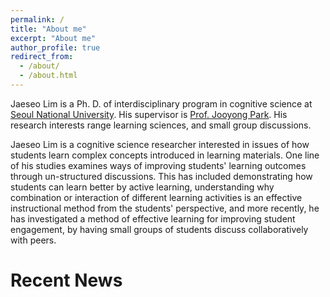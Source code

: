 ```yaml
---
permalink: /
title: "About me"
excerpt: "About me"
author_profile: true
redirect_from: 
  - /about/
  - /about.html
---
```


Jaeseo Lim is a Ph. D. of interdisciplinary program in cognitive science at [Seoul National University](http://en.snu.ac.kr). His supervisor is [Prof. Jooyong Park](http://psych.snu.ac.kr/en/professor/park-joo-yong). His research interests range learning sciences, and small group discussions.<br>

Jaeseo Lim is a cognitive science researcher interested in issues of how students learn complex concepts introduced in learning materials. One line of his studies examines ways of improving students' learning outcomes through un-structured discussions. This has included demonstrating how students can learn better by active learning, understanding why combination or interaction of different learning activities is an effective instructional method from the students' perspective, and more recently, he has investigated a method of effective learning for improving student engagement, by having small groups of students discuss collaboratively with peers.


# Recent News
<!-- * [February 28, 2019] A paper titled "Dual Attention Networks for Visual Reference Resolution in Visual Dialog" was uploaded to [arXiv](https://arxiv.org/abs/1902.09368). Our model achieved state-of-the-art performance in [Visual Dialog](https://visualdialog.org) task. -->
